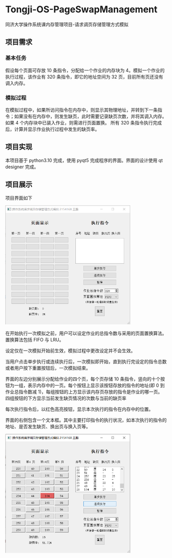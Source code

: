 # Tongji-OS-PageSwapManagement

同济大学操作系统课内存管理项目-请求调页存储管理方式模拟

## 项目需求

### 基本任务

  假设每个页面可存放 10 条指令，分配给一个作业的内存块为 4。模拟一个作业的执行过程，该作业有 320 条指令，即它的地址空间为 32 页，目前所有页还没有调入内存。

### 模拟过程

  在模拟过程中，如果所访问指令在内存中，则显示其物理地址，并转到下一条指令；如果没有在内存中，则发生缺页，此时需要记录缺页次数，并将其调入内存。如果 4 个内存块中已装入作业，则需进行页面置换。
  所有 320 条指令执行完成后，计算并显示作业执行过程中发生的缺页率。

## 项目实现

  本项目基于 python3.10 完成，使用 pyqt5 完成程序的界面。界面的设计使用 qt designer 完成。

## 项目展示

  项目界面如下

<img title="" src="readme_img/img1.png" alt="" width="390">

  在开始执行一次模拟之前，用户可以设定作业的总指令数与采用的页面置换算法。置换算法包括 FIFO 与 LRU。

  设定仅在一次模拟开始前生效，模拟过程中更改设定并不会生效。

  当用户点击单步执行或连续执行后，一次模拟即开始，直到执行完设定的指令总数或者用户按下重置按钮后，一次模拟结束。

  界面的左边分别展示分配给作业的四个页，每个页存储 10 条指令，竖向的十个按钮为一组，表示内存中的一页。每个按钮上显示该按钮存放的指令的地址(即 0 到作业总指令数减 1)，每组按钮的上方显示该内存页存放的指令是作业的哪一页。四组按钮的下方显示当前发生缺页情况的次数与当前的缺页率

  每次执行指令后，以红色高亮按钮，显示本次执行的指令在内存中的位置。

  界面的右侧包含一个文本框。其中主要打印指令的执行状况，如本次执行的指令的地址、是否发生缺页、换出页与换入页等。

<img title="" src="readme_img/img2.png" alt="" width="390">
